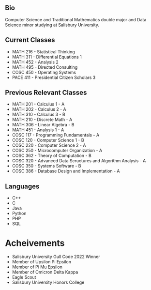 ## Bio
Computer Science and Traditional Mathematics double major and Data Science minor studying at Salisbury University.

## Current Classes
- MATH 216 - Statistical Thinking
- MATH 311 - Differential Equations 1
- MATH 452 - Analysis 2
- MATH 495 - Directed Consulting
- COSC 450 - Operating Systems
- PACE 411 - Presidential Citizen Scholars 3

## Previous Relevant Classes
- MATH 201 - Calculus 1 - A
- MATH 202 - Calculus 2 - A
- MATH 310 - Calculus 3 - B
- MATH 210 - Discrete Math - A
- MATH 306 - Linear Algebra - B
- MATH 451 - Analysis 1 - A
- COSC 117 - Programming Fundamentals - A
- COSC 120 - Computer Science 1 - B
- COSC 220 - Computer Science 2 - A
- COSC 250 - Microcomputer Organization - A
- COSC 362 - Theory of Computation - B
- COSC 320 - Advanced Data Scructures and Algorithm Analysis - A
- COSC 350 - Systems Software - B
- COSC 386 - Database Design and Implementation - A

## Languages
- C++
- C
- Java
- Python
- PHP
- SQL

# Acheivements
- Salisbury University Gull Code 2022 Winner
- Member of Upsilon Pi Epsilon
- Member of Pi Mu Epsilon
- Member of Omicron Delta Kappa
- Eagle Scout
- Salisbury University Honors College
